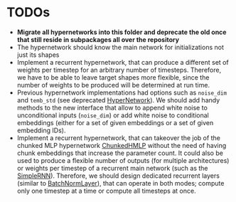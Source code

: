 # TODOs

* **Migrate all hypernetworks into this folder and deprecate the old once that still reside in subpackages all over the repository**
* The hypernetwork should know the main network for initializations not just its shapes
* Implement a recurrent hypernetwork, that can produce a different set of weights per timestep for an arbitrary number of timesteps. Therefore, we have to be able to leave target shapes more flexible, since the number of weights to be produced will be determined at run time.
* Previous hypernetwork implementations had options such as `noise_dim` and `temb_std` (see deprecated [HyperNetwork](toy_example/hyper_model/HyperNetwork.py)). We should add handy methods to the new interface that allow to append white noise to unconditional inputs (`noise_dim`) or add white noise to conditional embeddings (either for a set of given embeddings or a set of given embedding IDs).
* Implement a recurrent hypernetwork, that can takeover the job of the chunked MLP hypernetwork [ChunkedHMLP](hnets/chunked_mlp_hnet.py) without the need of having chunk embeddings that increase the parameter count. It could also be used to produce a flexible number of outputs (for multiple architectures) or weights per timestep of a recurrent main network (such as the [SimpleRNN](mnets/simple_rnn.py)). Therefore, we should design dedicated recurrent layers (similar to [BatchNormLayer](utils/batchnorm_layer.py)), that can operate in both modes; compute only one timestep at a time or compute all timesteps at once.
